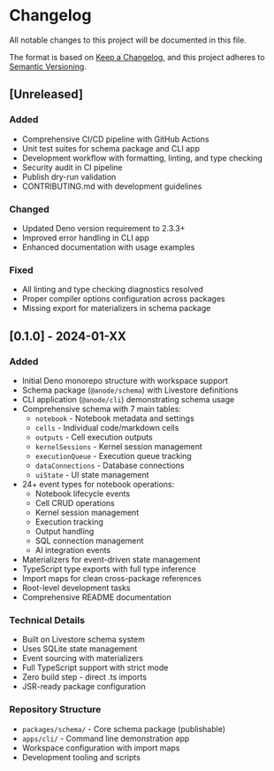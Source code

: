 # Changelog

All notable changes to this project will be documented in this file.

The format is based on [Keep a Changelog](https://keepachangelog.com/en/1.0.0/),
and this project adheres to
[Semantic Versioning](https://semver.org/spec/v2.0.0.html).

## [Unreleased]

### Added

- Comprehensive CI/CD pipeline with GitHub Actions
- Unit test suites for schema package and CLI app
- Development workflow with formatting, linting, and type checking
- Security audit in CI pipeline
- Publish dry-run validation
- CONTRIBUTING.md with development guidelines

### Changed

- Updated Deno version requirement to 2.3.3+
- Improved error handling in CLI app
- Enhanced documentation with usage examples

### Fixed

- All linting and type checking diagnostics resolved
- Proper compiler options configuration across packages
- Missing export for materializers in schema package

## [0.1.0] - 2024-01-XX

### Added

- Initial Deno monorepo structure with workspace support
- Schema package (`@anode/schema`) with Livestore definitions
- CLI application (`@anode/cli`) demonstrating schema usage
- Comprehensive schema with 7 main tables:
  - `notebook` - Notebook metadata and settings
  - `cells` - Individual code/markdown cells
  - `outputs` - Cell execution outputs
  - `kernelSessions` - Kernel session management
  - `executionQueue` - Execution queue tracking
  - `dataConnections` - Database connections
  - `uiState` - UI state management
- 24+ event types for notebook operations:
  - Notebook lifecycle events
  - Cell CRUD operations
  - Kernel session management
  - Execution tracking
  - Output handling
  - SQL connection management
  - AI integration events
- Materializers for event-driven state management
- TypeScript type exports with full type inference
- Import maps for clean cross-package references
- Root-level development tasks
- Comprehensive README documentation

### Technical Details

- Built on Livestore schema system
- Uses SQLite state management
- Event sourcing with materializers
- Full TypeScript support with strict mode
- Zero build step - direct .ts imports
- JSR-ready package configuration

### Repository Structure

- `packages/schema/` - Core schema package (publishable)
- `apps/cli/` - Command line demonstration app
- Workspace configuration with import maps
- Development tooling and scripts
